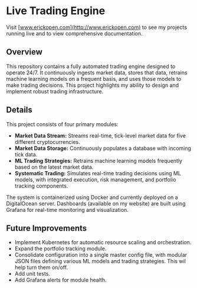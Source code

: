 # Live Trading Engine  

Visit [www.erickopen.com](http://www.erickopen.com) to see my projects running live and to view comprehensive documentation.  

## Overview  
This repository contains a fully automated trading engine designed to operate 24/7. It continuously ingests market data, stores that data, retrains machine learning models on a frequent basis, and uses those models to make trading decisions. This project highlights my ability to design and implement robust trading infrastructure.

## Details  
This project consists of four primary modules:  
- **Market Data Stream:** Streams real-time, tick-level market data for five different cryptocurrencies.  
- **Market Data Storage:** Continuously populates a database with incoming tick data.  
- **ML Trading Strategies:** Retrains machine learning models frequently based on the latest market data.  
- **Systematic Trading:** Simulates real-time trading decisions using ML models, with integrated execution, risk management, and portfolio tracking components.  

The system is containerized using Docker and currently deployed on a DigitalOcean server. Dashboards (available on my website) are built using Grafana for real-time monitoring and visualization.  

## Future Improvements  
- Implement Kubernetes for automatic resource scaling and orchestration.
- Expand the portfolio tracking module.
- Consolidate configuration into a single master config file, with modular JSON files defining various ML models and trading strategies. This wil help turn them on/off.
- Add unit tests.  
- Add Grafana alerts for module health.
